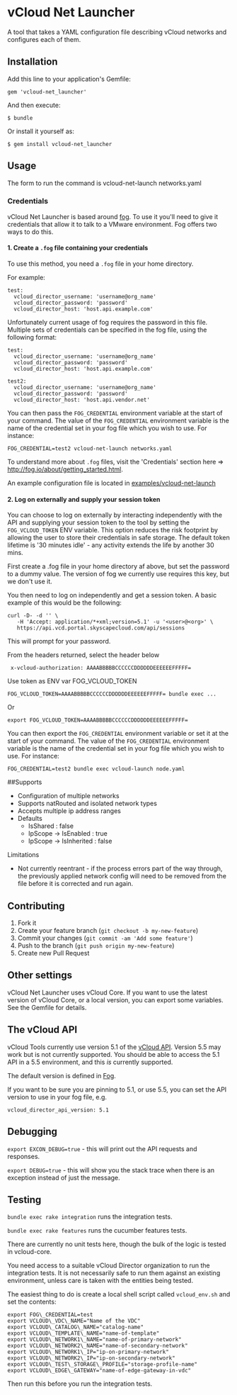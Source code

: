 vCloud Net Launcher
===================

A tool that takes a YAML configuration file describing vCloud networks and
configures each of them.

## Installation

Add this line to your application's Gemfile:

    gem 'vcloud-net_launcher'

And then execute:

    $ bundle

Or install it yourself as:

    $ gem install vcloud-net_launcher

## Usage

The form to run the command is
    vcloud-net-launch networks.yaml

### Credentials

vCloud Net Launcher is based around [fog]. To use it you'll need to give it
credentials that allow it to talk to a VMware
environment. Fog offers two ways to do this.

#### 1. Create a `.fog` file containing your credentials

To use this method, you need a `.fog` file in your home directory.

For example:

    test:
      vcloud_director_username: 'username@org_name'
      vcloud_director_password: 'password'
      vcloud_director_host: 'host.api.example.com'

Unfortunately current usage of fog requires the password in this file. Multiple
sets of credentials can be specified in the fog file, using the following
format:

    test:
      vcloud_director_username: 'username@org_name'
      vcloud_director_password: 'password'
      vcloud_director_host: 'host.api.example.com'

    test2:
      vcloud_director_username: 'username@org_name'
      vcloud_director_password: 'password'
      vcloud_director_host: 'host.api.vendor.net'

You can then pass the `FOG_CREDENTIAL` environment variable at the start of your
command. The value of the `FOG_CREDENTIAL` environment variable is the name of
the credential set in your fog file which you wish to use.  For instance:

    FOG_CREDENTIAL=test2 vcloud-net-launch networks.yaml

To understand more about `.fog` files, visit the 'Credentials' section here
=> http://fog.io/about/getting_started.html.

An example configuration file is located in
[examples/vcloud-net-launch][example_yaml]

#### 2. Log on externally and supply your session token

You can choose to log on externally by interacting independently with the API
and supplying your session token to the tool by setting the `FOG_VCLOUD_TOKEN`
ENV variable. This option reduces the risk footprint by allowing the user to
store their credentials in safe storage. The default token lifetime is '30
minutes idle' - any activity extends the life by another 30 mins.

First create a .fog file in your home directory af above, but set the password
to a dummy value. The version of fog we currently use requires this key, but we
don't use it.

You then need to log on independently and get a session token. A basic example
of this would be the following:

    curl -D- -d '' \
       -H 'Accept: application/*+xml;version=5.1' -u '<user>@<org>' \
       https://api.vcd.portal.skyscapecloud.com/api/sessions

This will prompt for your password.

From the headers returned, select the header below

     x-vcloud-authorization: AAAABBBBBCCCCCCDDDDDDEEEEEEFFFFF=

Use token as ENV var FOG_VCLOUD_TOKEN

    FOG_VCLOUD_TOKEN=AAAABBBBBCCCCCCDDDDDDEEEEEEFFFFF= bundle exec ...

Or

    export FOG_VCLOUD_TOKEN=AAAABBBBBCCCCCCDDDDDDEEEEEEFFFFF=

You can then export the `FOG_CREDENTIAL` environment variable or set it at the
start of your command.  The value of the `FOG_CREDENTIAL` environment variable
is the name of the credential set in your fog file which you wish to use.  For
instance:

    FOG_CREDENTIAL=test2 bundle exec vcloud-launch node.yaml


##Supports

* Configuration of multiple networks
* Supports natRouted and isolated network types
* Accepts multiple ip address ranges
* Defaults
  * IsShared : false
  * IpScope -> IsEnabled : true
  * IpScope -> IsInherited : false

Limitations

* Not currently reentrant - if the process errors part of the way through, the
previously applied network config
will need to be removed from the file before it is corrected and run again.

## Contributing

1. Fork it
2. Create your feature branch (`git checkout -b my-new-feature`)
3. Commit your changes (`git commit -am 'Add some feature'`)
4. Push to the branch (`git push origin my-new-feature`)
5. Create new Pull Request

## Other settings

vCloud Net Launcher uses vCloud Core. If you want to use the latest version of
vCloud Core, or a local version, you can export some variables. See the Gemfile
for details.

## The vCloud API

vCloud Tools currently use version 5.1 of the [vCloud API](http://pubs.vmware.com/vcd-51/index.jsp?topic=%2Fcom.vmware.vcloud.api.doc_51%2FGUID-F4BF9D5D-EF66-4D36-A6EB-2086703F6E37.html). Version 5.5 may work but is not currently supported. You should be able to access the 5.1 API in a 5.5 environment, and this *is* currently supported.

The default version is defined in [Fog](https://github.com/fog/fog/blob/244a049918604eadbcebd3a8eaaf433424fe4617/lib/fog/vcloud_director/compute.rb#L32).

If you want to be sure you are pinning to 5.1, or use 5.5, you can set the API version to use in your fog file, e.g.

`vcloud_director_api_version: 5.1`

## Debugging

`export EXCON_DEBUG=true` - this will print out the API requests and responses.

`export DEBUG=true` - this will show you the stack trace when there is an exception instead of just the message.

## Testing

`bundle exec rake integration` runs the integration tests.

`bundle exec rake features` runs the cucumber features tests.

There are currently no unit tests here, though the bulk of the logic is
tested in vcloud-core.

You need access to a suitable vCloud Director organization to run the
integration tests. It is not necessarily safe to run them against an existing
environment, unless care is taken with the entities being tested.

The easiest thing to do is create a local shell script called
`vcloud_env.sh` and set the contents:

    export FOG\_CREDENTIAL=test
    export VCLOUD\_VDC\_NAME="Name of the VDC"
    export VCLOUD\_CATALOG\_NAME="catalog-name"
    export VCLOUD\_TEMPLATE\_NAME="name-of-template"
    export VCLOUD\_NETWORK1\_NAME="name-of-primary-network"
    export VCLOUD\_NETWORK2\_NAME="name-of-secondary-network"
    export VCLOUD\_NETWORK1\_IP="ip-on-primary-network"
    export VCLOUD\_NETWORK2\_IP="ip-on-secondary-network"
    export VCLOUD\_TEST\_STORAGE\_PROFILE="storage-profile-name"
    export VCLOUD\_EDGE\_GATEWAY="name-of-edge-gateway-in-vdc"

Then run this before you run the integration tests.

[example_yaml]: ../examples/vcloud-net-launch/
[fog]: http://fog.io/

